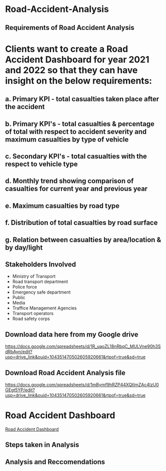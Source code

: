 # Road-Accident-Analysis
## Requirements of Road Accident Analysis

# Clients want  to create a Road Accident Dashboard for year 2021 and 2022 so that they can have insight on the below requirements:
## a. Primary KPI - total casualties taken place after the accident
## b. Primary KPI's - total casualties & percentage of total with respect to accident severity and maximum casualties by type of vehicle
## c. Secondary KPI's - total casualties with the respect to vehicle type
## d. Monthly trend showing comparison of casualties for current year and previous year
## e. Maximum casualties by road type
## f. Distribution of total casualties by road surface
## g. Relation between casualties by area/location & by day/light

## Stakeholders Involved
- Ministry of Transport
- Road transport department
- Police force
- Emergency safe department
- Public
- Media
- Traffice Management Agencies
- Transport operators
- Road safety corps

## Download data here from my Google drive 
https://docs.google.com/spreadsheets/d/1R_uaoZL18nRbqC_MULVne90h3SdRbAyn/edit?usp=drive_link&ouid=104351470502605920661&rtpof=true&sd=true
## Download Road Accident Analysis file
https://docs.google.com/spreadsheets/d/1mBymf9hRZP44XQtImZAc4lzU0GEgt5YP/edit?usp=drive_link&ouid=104351470502605920661&rtpof=true&sd=true

# Road Accident Dashboard
<a href= https://github.com/MtitiTendai/Road-Accident-Analysis/blob/main/Screenshot%20(13).png>Road Accident Dashboard</a>

## Steps taken in Analysis

## Analysis and Reccomendations
